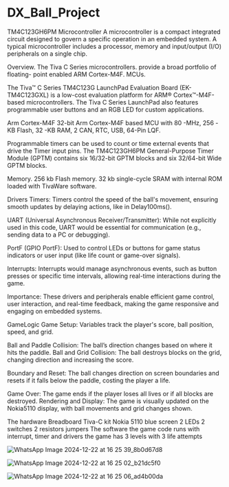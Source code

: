 # DX_Ball_Project

TM4C123GH6PM Microcontroller
A microcontroller is a compact integrated circuit designed to govern a specific operation in an embedded system. A typical microcontroller includes a processor, memory and input/output (I/O) peripherals on a single chip.

Overview. The Tiva C Series microcontrollers. provide a broad portfolio of floating- point enabled ARM Cortex-M4F. MCUs.

The Tiva™ C Series TM4C123G LaunchPad Evaluation Board (EK-TM4C123GXL) is a low-cost evaluation platform for ARM® Cortex™-M4F-based microcontrollers. The Tiva C Series LaunchPad also features programmable user buttons and an RGB LED for custom applications.

Arm Cortex-M4F 32-bit Arm Cortex-M4F based MCU with 80 -MHz, 256 -KB Flash, 32 -KB RAM, 2 CAN, RTC, USB, 64-Pin LQF.

Programmable timers can be used to count or time external events that drive the Timer input pins. The TM4C123GH6PM General-Purpose Timer Module (GPTM) contains six 16/32-bit GPTM blocks and six 32/64-bit Wide GPTM blocks.

Memory. 256 kb Flash memory. 32 kb single-cycle SRAM with internal ROM loaded with TivaWare software.

Drivers
Timers: Timers control the speed of the ball's movement, ensuring smooth updates by delaying actions, like in Delay100ms().

UART (Universal Asynchronous Receiver/Transmitter): While not explicitly used in this code, UART would be essential for communication (e.g., sending data to a PC or debugging).

PortF (GPIO PortF): Used to control LEDs or buttons for game status indicators or user input (like life count or game-over signals).

Interrupts: Interrupts would manage asynchronous events, such as button presses or specific time intervals, allowing real-time interactions during the game.

Importance: These drivers and peripherals enable efficient game control, user interaction, and real-time feedback, making the game responsive and engaging on embedded systems.

GameLogic
Game Setup: Variables track the player's score, ball position, speed, and grid.

Ball and Paddle Collision: The ball’s direction changes based on where it hits the paddle.
Ball and Grid Collision: The ball destroys blocks on the grid, changing direction and increasing the score.

Boundary and Reset: The ball changes direction on screen boundaries and resets if it falls below the paddle, costing the player a life.

Game Over: The game ends if the player loses all lives or if all blocks are destroyed.
Rendering and Display: The game is visually updated on the Nokia5110 display, with ball movements and grid changes shown.

The hardware
Breadboard
Tiva-C kit
Nokia 5110 blue screen
2 LEDs
2 switches
2 resistors
jumpers
The software
the game code runs with interrupt, timer and drivers
the game has 3 levels with 3 life attempts











![WhatsApp Image 2024-12-22 at 16 25 39_8b0d67d8](https://github.com/user-attachments/assets/6c8f86ac-bf7c-4292-b290-cbc0f14e7526)




![WhatsApp Image 2024-12-22 at 16 25 02_b21dc5f0](https://github.com/user-attachments/assets/c127307e-1446-4919-9bb9-8b8fed9f8be0)






![WhatsApp Image 2024-12-22 at 16 25 06_ad4b00da](https://github.com/user-attachments/assets/cb99f4da-6413-48c7-9aba-11c8edf0493e)


